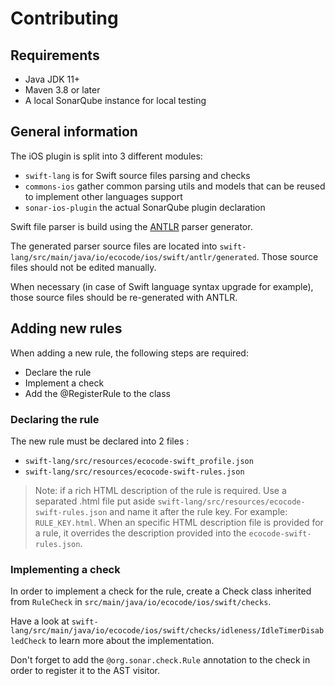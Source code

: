 # Contributing

## Requirements

- Java JDK 11+
- Maven 3.8 or later
- A local SonarQube instance for local testing

## General information

The iOS plugin is split into 3 different modules:

- `swift-lang` is for Swift source files parsing and checks
- `commons-ios` gather common parsing utils and models that can be reused to implement other languages support
- `sonar-ios-plugin` the actual SonarQube plugin declaration

Swift file parser is build using the [ANTLR](https://www.antlr.org/) parser generator.

The generated parser source files are located into `swift-lang/src/main/java/io/ecocode/ios/swift/antlr/generated`. Those source files should not be edited manually. 

When necessary (in case of Swift language syntax upgrade for example), those source files should be re-generated with ANTLR.

## Adding new rules

When adding a new rule, the following steps are required:

- Declare the rule
- Implement a check
- Add the @RegisterRule to the class

### Declaring the rule

The new rule must be declared into 2 files :

- `swift-lang/src/resources/ecocode-swift_profile.json` 
- `swift-lang/src/resources/ecocode-swift-rules.json`

> Note: if a rich HTML description of the rule is required. Use a separated .html file put aside `swift-lang/src/resources/ecocode-swift-rules.json` and name it after the rule key. For example: `RULE_KEY.html`. When an specific HTML description file is provided for a rule, it overrides the description provided into the `ecocode-swift-rules.json`.

### Implementing a check

In order to implement a check for the rule, create a Check class inherited from `RuleCheck` in `src/main/java/io/ecocode/ios/swift/checks`.

Have a look at `swift-lang/src/main/java/io/ecocode/ios/swift/checks/idleness/IdleTimerDisabledCheck` to learn more about the implementation.

Don't forget to add the `@org.sonar.check.Rule` annotation to the check in order to register it to the AST visitor.
